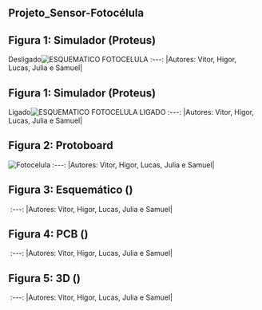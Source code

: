 ## Projeto_Sensor-Fotocélula
## Figura 1: Simulador (Proteus) 
Desligado![ESQUEMATICO FOTOCELULA](https://user-images.githubusercontent.com/110185446/194621141-b3c9d2e3-a7b1-476c-a97d-0ebafc201d6e.PNG)
:---:
|Autores: Vitor, Higor, Lucas, Julia e Samuel|
## Figura 1: Simulador (Proteus)
Ligado![ESQUEMATICO FOTOCELULA LIGADO](https://user-images.githubusercontent.com/110185446/194621224-1db00784-0b53-4b8a-8b28-2d5ce9e51207.PNG)
:---:
|Autores: Vitor, Higor, Lucas, Julia e Samuel|
## Figura 2: Protoboard 
![Fotocelula](https://github.com/iTzViToR/Projeto_Sensor-Fotoc-lula/blob/main/gif%20foto.gif?raw=true)
:---:
|Autores: Vitor, Higor, Lucas, Julia e Samuel|
## Figura 3: Esquemático ()
![]()
:---:
|Autores: Vitor, Higor, Lucas, Julia e Samuel|
## Figura 4: PCB ()
![]()
:---:
|Autores: Vitor, Higor, Lucas, Julia e Samuel|
## Figura 5: 3D ()
![]()
:---:
|Autores: Vitor, Higor, Lucas, Julia e Samuel|
